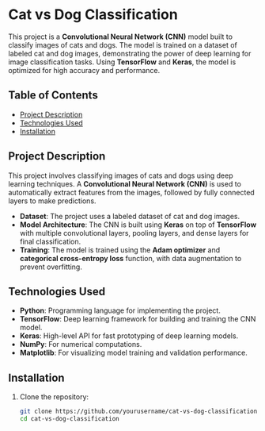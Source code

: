 # Cat vs Dog Classification

This project is a **Convolutional Neural Network (CNN)** model built to classify images of cats and dogs. The model is trained on a dataset of labeled cat and dog images, demonstrating the power of deep learning for image classification tasks. Using **TensorFlow** and **Keras**, the model is optimized for high accuracy and performance.

## Table of Contents

- [Project Description](#project-description)
- [Technologies Used](#technologies-used)
- [Installation](#installation)

## Project Description

This project involves classifying images of cats and dogs using deep learning techniques. A **Convolutional Neural Network (CNN)** is used to automatically extract features from the images, followed by fully connected layers to make predictions.

- **Dataset**: The project uses a labeled dataset of cat and dog images. 
- **Model Architecture**: The CNN is built using **Keras** on top of **TensorFlow** with multiple convolutional layers, pooling layers, and dense layers for final classification.
- **Training**: The model is trained using the **Adam optimizer** and **categorical cross-entropy loss** function, with data augmentation to prevent overfitting.

## Technologies Used

- **Python**: Programming language for implementing the project.
- **TensorFlow**: Deep learning framework for building and training the CNN model.
- **Keras**: High-level API for fast prototyping of deep learning models.
- **NumPy**: For numerical computations.
- **Matplotlib**: For visualizing model training and validation performance.

## Installation

1. Clone the repository:
   ```bash
   git clone https://github.com/yourusername/cat-vs-dog-classification.git
   cd cat-vs-dog-classification
